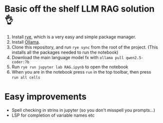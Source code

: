 # Basic off the shelf LLM RAG solution 👌
1. Install [rye](https://rye.astral.sh/), which is a very easy and simple package manager.
2. Install [Ollama](https://ollama.com/download).
2. Clone this repository, and run `rye sync` from the root of the project. (This installs all the packages needed to run the notebook)
3. Download the main language model fx with `ollama pull qwen2.5-coder:7b`
4. Run `rye run jupyter lab RAG.ipynb` to open the notebook
5. When you are in the notebook press `run` in the top toolbar, then press `run all cells`

# Easy improvements
- Spell checking in strins in jupyter (so you don't misspell you prompts...)
- LSP for completion of variable names etc
